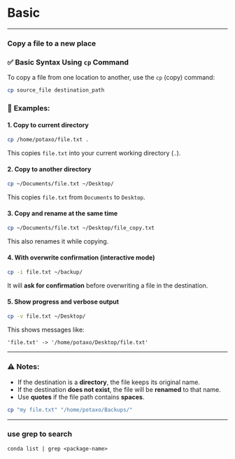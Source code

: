 # Basic


---
### Copy a file to a new place
### ✅ **Basic Syntax Using `cp` Command**

To copy a file from one location to another, use the `cp` (copy) command:

```bash
cp source_file destination_path
```

### 📌 **Examples:**

#### 1. **Copy to current directory**

```bash
cp /home/potaxo/file.txt .
```

This copies `file.txt` into your current working directory (`.`).

#### 2. **Copy to another directory**

```bash
cp ~/Documents/file.txt ~/Desktop/
```

This copies `file.txt` from `Documents` to `Desktop`.

#### 3. **Copy and rename at the same time**

```bash
cp ~/Documents/file.txt ~/Desktop/file_copy.txt
```

This also renames it while copying.

#### 4. **With overwrite confirmation (interactive mode)**

```bash
cp -i file.txt ~/backup/
```

It will **ask for confirmation** before overwriting a file in the destination.

#### 5. **Show progress and verbose output**

```bash
cp -v file.txt ~/Desktop/
```

This shows messages like:

```
'file.txt' -> '/home/potaxo/Desktop/file.txt'
```

---

### ⚠️ Notes:

* If the destination is a **directory**, the file keeps its original name.
* If the destination **does not exist**, the file will be **renamed** to that name.
* Use **quotes** if the file path contains **spaces**.

```bash
cp "my file.txt" "/home/potaxo/Backups/"
```
---
### use grep to search
```
conda list | grep <package-name>
```

